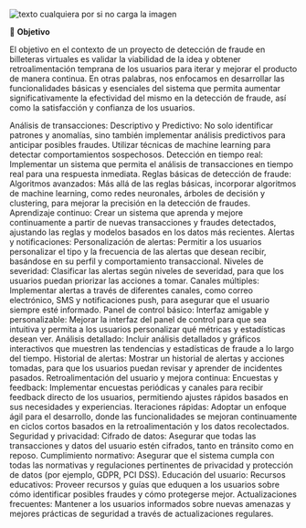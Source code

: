 ![texto cualquiera por si no carga la imagen](https://github.com/No-Country/c18-80-t-data-bi/blob/main/WS.png)


🎯 **Objetivo**

El objetivo en el contexto de un proyecto de detección de fraude en billeteras virtuales es validar la viabilidad de la idea y obtener retroalimentación temprana de los usuarios para iterar y mejorar el producto de manera continua.
En otras palabras, nos enfocamos en desarrollar las funcionalidades básicas y esenciales del sistema que permita aumentar significativamente la efectividad del mismo en la detección de fraude, así como la satisfacción y confianza de los usuarios.

Análisis de transacciones:
Descriptivo y Predictivo: No solo identificar patrones y anomalías, sino también implementar análisis predictivos para anticipar posibles fraudes. Utilizar técnicas de machine learning para detectar comportamientos sospechosos.
Detección en tiempo real: Implementar un sistema que permita el análisis de transacciones en tiempo real para una respuesta inmediata.
Reglas básicas de detección de fraude:
Algoritmos avanzados: Más allá de las reglas básicas, incorporar algoritmos de machine learning, como redes neuronales, árboles de decisión y clustering, para mejorar la precisión en la detección de fraudes.
Aprendizaje continuo: Crear un sistema que aprenda y mejore continuamente a partir de nuevas transacciones y fraudes detectados, ajustando las reglas y modelos basados en los datos más recientes.
Alertas y notificaciones:
Personalización de alertas: Permitir a los usuarios personalizar el tipo y la frecuencia de las alertas que desean recibir, basándose en su perfil y comportamiento transaccional.
Niveles de severidad: Clasificar las alertas según niveles de severidad, para que los usuarios puedan priorizar las acciones a tomar.
Canales múltiples: Implementar alertas a través de diferentes canales, como correo electrónico, SMS y notificaciones push, para asegurar que el usuario siempre esté informado.
Panel de control básico:
Interfaz amigable y personalizable: Mejorar la interfaz del panel de control para que sea intuitiva y permita a los usuarios personalizar qué métricas y estadísticas desean ver.
Análisis detallado: Incluir análisis detallados y gráficos interactivos que muestren las tendencias y estadísticas de fraude a lo largo del tiempo.
Historial de alertas: Mostrar un historial de alertas y acciones tomadas, para que los usuarios puedan revisar y aprender de incidentes pasados.
Retroalimentación del usuario y mejora continua:
Encuestas y feedback: Implementar encuestas periódicas y canales para recibir feedback directo de los usuarios, permitiendo ajustes rápidos basados en sus necesidades y experiencias.
Iteraciones rápidas: Adoptar un enfoque ágil para el desarrollo, donde las funcionalidades se mejoran continuamente en ciclos cortos basados en la retroalimentación y los datos recolectados.
Seguridad y privacidad:
Cifrado de datos: Asegurar que todas las transacciones y datos del usuario estén cifrados, tanto en tránsito como en reposo.
Cumplimiento normativo: Asegurar que el sistema cumpla con todas las normativas y regulaciones pertinentes de privacidad y protección de datos (por ejemplo, GDPR, PCI DSS).
Educación del usuario:
Recursos educativos: Proveer recursos y guías que eduquen a los usuarios sobre cómo identificar posibles fraudes y cómo protegerse mejor.
Actualizaciones frecuentes: Mantener a los usuarios informados sobre nuevas amenazas y mejores prácticas de seguridad a través de actualizaciones regulares.
